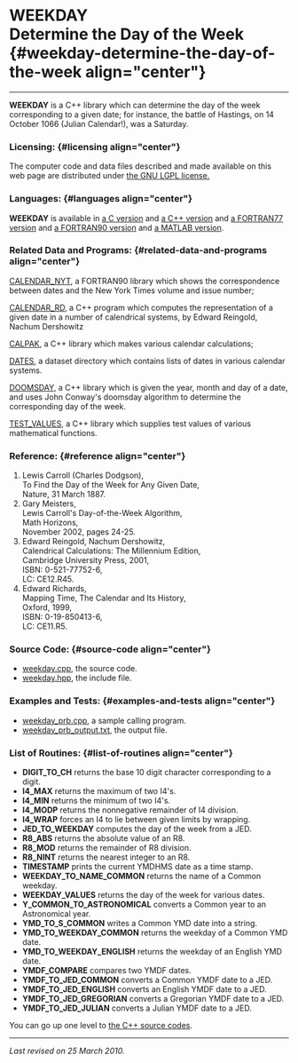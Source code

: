 WEEKDAY\
Determine the Day of the Week {#weekday-determine-the-day-of-the-week align="center"}
=============================

------------------------------------------------------------------------

**WEEKDAY** is a C++ library which can determine the day of the week
corresponding to a given date; for instance, the battle of Hastings, on
14 October 1066 (Julian Calendar!), was a Saturday.

### Licensing: {#licensing align="center"}

The computer code and data files described and made available on this
web page are distributed under [the GNU LGPL
license.](../../txt/gnu_lgpl.txt)

### Languages: {#languages align="center"}

**WEEKDAY** is available in [a C
version](../../c_src/weekday/weekday.md) and [a C++
version](../../master/weekday/weekday.md) and [a FORTRAN77
version](../../f77_src/weekday/weekday.md) and [a FORTRAN90
version](../../f_src/weekday/weekday.md) and [a MATLAB
version](../../m_src/weekday/weekday.md).

### Related Data and Programs: {#related-data-and-programs align="center"}

[CALENDAR\_NYT](../../f_src/calendar_nyt/calendar_nyt.md), a FORTRAN90
library which shows the correspondence between dates and the New York
Times volume and issue number;

[CALENDAR\_RD](../../master/calendar_rd/calendar_rd.md), a C++
program which computes the representation of a given date in a number of
calendrical systems, by Edward Reingold, Nachum Dershowitz

[CALPAK](../../master/calpak/calpak.md), a C++ library which makes
various calendar calculations;

[DATES](../../datasets/dates/dates.md), a dataset directory which
contains lists of dates in various calendar systems.

[DOOMSDAY](../../master/doomsday/doomsday.md), a C++ library which is
given the year, month and day of a date, and uses John Conway's doomsday
algorithm to determine the corresponding day of the week.

[TEST\_VALUES](../../master/test_values/test_values.md), a C++
library which supplies test values of various mathematical functions.

### Reference: {#reference align="center"}

1.  Lewis Carroll (Charles Dodgson),\
    To Find the Day of the Week for Any Given Date,\
    Nature, 31 March 1887.
2.  Gary Meisters,\
    Lewis Carroll's Day-of-the-Week Algorithm,\
    Math Horizons,\
    November 2002, pages 24-25.
3.  Edward Reingold, Nachum Dershowitz,\
    Calendrical Calculations: The Millennium Edition,\
    Cambridge University Press, 2001,\
    ISBN: 0-521-77752-6,\
    LC: CE12.R45.
4.  Edward Richards,\
    Mapping Time, The Calendar and Its History,\
    Oxford, 1999,\
    ISBN: 0-19-850413-6,\
    LC: CE11.R5.

### Source Code: {#source-code align="center"}

-   [weekday.cpp](weekday.cpp), the source code.
-   [weekday.hpp](weekday.hpp), the include file.

### Examples and Tests: {#examples-and-tests align="center"}

-   [weekday\_prb.cpp](weekday_prb.cpp), a sample calling program.
-   [weekday\_prb\_output.txt](weekday_prb_output.txt), the output file.

### List of Routines: {#list-of-routines align="center"}

-   **DIGIT\_TO\_CH** returns the base 10 digit character corresponding
    to a digit.
-   **I4\_MAX** returns the maximum of two I4's.
-   **I4\_MIN** returns the minimum of two I4's.
-   **I4\_MODP** returns the nonnegative remainder of I4 division.
-   **I4\_WRAP** forces an I4 to lie between given limits by wrapping.
-   **JED\_TO\_WEEKDAY** computes the day of the week from a JED.
-   **R8\_ABS** returns the absolute value of an R8.
-   **R8\_MOD** returns the remainder of R8 division.
-   **R8\_NINT** returns the nearest integer to an R8.
-   **TIMESTAMP** prints the current YMDHMS date as a time stamp.
-   **WEEKDAY\_TO\_NAME\_COMMON** returns the name of a Common weekday.
-   **WEEKDAY\_VALUES** returns the day of the week for various dates.
-   **Y\_COMMON\_TO\_ASTRONOMICAL** converts a Common year to an
    Astronomical year.
-   **YMD\_TO\_S\_COMMON** writes a Common YMD date into a string.
-   **YMD\_TO\_WEEKDAY\_COMMON** returns the weekday of a Common YMD
    date.
-   **YMD\_TO\_WEEKDAY\_ENGLISH** returns the weekday of an English YMD
    date.
-   **YMDF\_COMPARE** compares two YMDF dates.
-   **YMDF\_TO\_JED\_COMMON** converts a Common YMDF date to a JED.
-   **YMDF\_TO\_JED\_ENGLISH** converts an English YMDF date to a JED.
-   **YMDF\_TO\_JED\_GREGORIAN** converts a Gregorian YMDF date to a
    JED.
-   **YMDF\_TO\_JED\_JULIAN** converts a Julian YMDF date to a JED.

You can go up one level to [the C++ source codes](../cpp_src.md).

------------------------------------------------------------------------

*Last revised on 25 March 2010.*
